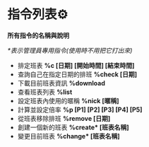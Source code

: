 # **指令列表⚙️**

__所有指令的名稱與說明__

_*表示管理員專用指令(使用時不用把它打出來)_

 * 排定班表
**%c [日期] [開始時間] [結束時間]**
 * 查詢自己在指定日期的排班
**%check [日期]**
 * 下載目前班表資訊
**%download**
 * 查看班表列表
**%list**
 * 設定班表內使用的暱稱
**%nick [暱稱]**
 * 計算並設定倍率
**%p [P1] [P2] [P3] [P4] [P5]**
 * 從班表移除排班
**%remove [日期]**
 * 創建一個新的班表
**%create\* [班表名稱]**
 * 變更目前班表
**%change\* [班表名稱]**
